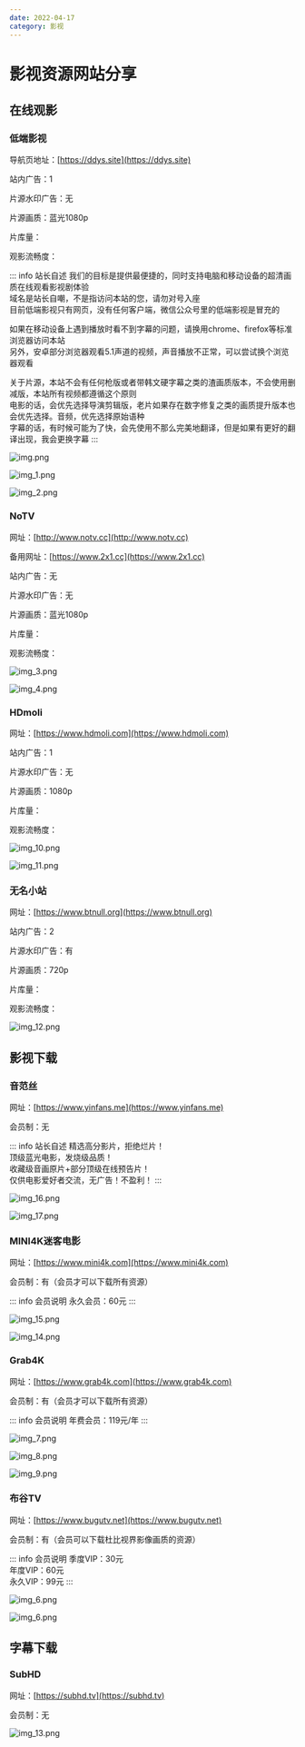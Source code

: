 ```yaml
---
date: 2022-04-17
category: 影视
---
```


# 影视资源网站分享

<!-- more -->

## 在线观影

### 低端影视

导航页地址：[https://ddys.site](https://ddys.site)

站内广告：1

片源水印广告：无

片源画质：蓝光1080p

<div><p>片库量：<el-rate model-value="3" disabled /></p></div>

<div><p>观影流畅度：<el-rate model-value="5" disabled /></p></div>

::: info 站长自述
我们的目标是提供最便捷的，同时支持电脑和移动设备的超清画质在线观看影视剧体验  
域名是站长自嘲，不是指访问本站的您，请勿对号入座  
目前低端影视只有网页，没有任何客户端，微信公众号里的低端影视是冒充的

如果在移动设备上遇到播放时看不到字幕的问题，请换用chrome、firefox等标准浏览器访问本站  
另外，安卓部分浏览器观看5.1声道的视频，声音播放不正常，可以尝试换个浏览器观看

关于片源，本站不会有任何枪版或者带韩文硬字幕之类的渣画质版本，不会使用删减版，本站所有视频都遵循这个原则  
电影的话，会优先选择导演剪辑版，老片如果存在数字修复之类的画质提升版本也会优先选择。音频，优先选择原始语种  
字幕的话，有时候可能为了快，会先使用不那么完美地翻译，但是如果有更好的翻译出现，我会更换字幕
:::

![img.png](https://img.sherry4869.com/Blog/video/share/img.png)

![img_1.png](https://img.sherry4869.com/Blog/video/share/img_1.png)

![img_2.png](https://img.sherry4869.com/Blog/video/share/img_2.png)

### NoTV

网址：[http://www.notv.cc](http://www.notv.cc)

备用网址：[https://www.2x1.cc](https://www.2x1.cc)

站内广告：无

片源水印广告：无

片源画质：蓝光1080p

<div><p>片库量：<el-rate model-value="1" disabled /></p></div>

<div><p>观影流畅度：<el-rate model-value="5" disabled /></p></div>

![img_3.png](https://img.sherry4869.com/Blog/video/share/img_3.png)

![img_4.png](https://img.sherry4869.com/Blog/video/share/img_4.png)

### HDmoli

网址：[https://www.hdmoli.com](https://www.hdmoli.com)

站内广告：1

片源水印广告：无

片源画质：1080p

<div><p>片库量：<el-rate model-value="3" disabled /></p></div>

<div><p>观影流畅度：<el-rate model-value="5" disabled /></p></div>

![img_10.png](https://img.sherry4869.com/Blog/video/share/img_10.png)

![img_11.png](https://img.sherry4869.com/Blog/video/share/img_11.png)

### 无名小站

网址：[https://www.btnull.org](https://www.btnull.org)

站内广告：2

片源水印广告：有

片源画质：720p

<div><p>片库量：<el-rate model-value="5" disabled /></p></div>

<div><p>观影流畅度：<el-rate model-value="3" disabled /></p></div>

![img_12.png](https://img.sherry4869.com/Blog/video/share/img_12.png)

## 影视下载

### 音范丝

网址：[https://www.yinfans.me](https://www.yinfans.me)

会员制：无

::: info 站长自述
精选高分影片，拒绝烂片！  
顶级蓝光电影，发烧级品质！  
收藏级音画原片+部分顶级在线预告片！  
仅供电影爱好者交流，无广告！不盈利！
:::

![img_16.png](https://img.sherry4869.com/Blog/video/share/img_16.png)

![img_17.png](https://img.sherry4869.com/Blog/video/share/img_17.png)

### MINI4K迷客电影

网址：[https://www.mini4k.com](https://www.mini4k.com)

会员制：有（会员才可以下载所有资源）

::: info 会员说明
永久会员：60元
:::

![img_15.png](https://img.sherry4869.com/Blog/video/share/img_15.png)

![img_14.png](https://img.sherry4869.com/Blog/video/share/img_14.png)

### Grab4K

网址：[https://www.grab4k.com](https://www.grab4k.com)

会员制：有（会员才可以下载所有资源）

::: info 会员说明
年费会员：119元/年
:::

![img_7.png](https://img.sherry4869.com/Blog/video/share/img_7.png)

![img_8.png](https://img.sherry4869.com/Blog/video/share/img_8.png)

![img_9.png](https://img.sherry4869.com/Blog/video/share/img_9.png)

### 布谷TV

网址：[https://www.bugutv.net](https://www.bugutv.net)

会员制：有（会员可以下载杜比视界影像画质的资源）

::: info 会员说明
季度VIP：30元  
年度VIP：60元  
永久VIP：99元
:::

![img_6.png](https://img.sherry4869.com/Blog/video/share/img_5.png)

![img_6.png](https://img.sherry4869.com/Blog/video/share/img_6.png)

## 字幕下载

### SubHD

网址：[https://subhd.tv](https://subhd.tv)

会员制：无

![img_13.png](https://img.sherry4869.com/Blog/video/share/img_13.png)
